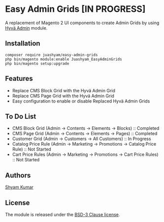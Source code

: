 # Easy Admin Grids [IN PROGRESS]
A replacement of Magento 2 UI components to create Admin Grids by using [Hyvä Admin](https://github.com/hyva-themes/magento2-hyva-admin) module.

## Installation

```
composer require juashyam/easy-admin-grids
php bin/magento module:enable Juashyam_EasyAdminGrids
php bin/magento setup:upgrade
```

## Features
- Replace CMS Block Grid with the Hyvä Admin Grid 
- Replace CMS Page Grid with the Hyvä Admin Grid
- Easy configuration to enable or disable Replaced Hyvä Admin Grids

## To Do List
* CMS Block Grid (Admin → Contents → Elements → Blocks) :: Completed
* CMS Page Grid (Admin → Contents → Elements → Pages) :: Completed
* Customer Grid (Admin → Customers → All Customers) :: In Progress
* Catalog Price Rule (Admin → Marketing → Promotions → Catalog Price Rule) :: Not Started
* Cart Price Rules (Admin → Marketing → Promotions → Cart Price Rules) :: Not Started

## Authors

[Shyam Kumar](https://github.com/juashyam)

## License

The module is released under the [BSD-3 Clause license](https://github.com/juashyam/easy-admin-grids/blob/main/LICENSE).
